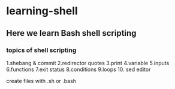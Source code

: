 # learning-shell

## Here we learn Bash shell scripting

### topics of shell scripting
1.shebang & commit
2.redirector quotes
3.print
4.variable
5.inputs
6.functions
7.exit status
8.conditions
9.loops
10. sed editor

create files with .sh or .bash